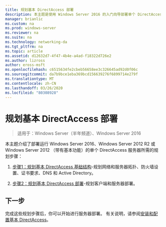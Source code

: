 ```yaml
---
title: 规划基本 DirectAccess 部署
description: 本主题是使用 Windows Server 2016 的入门向导部署单个 DirectAccess 服务器指南的一部分
manager: brianlic
ms.custom: na
ms.prod: windows-server
ms.reviewer: na
ms.suite: na
ms.technology: networking-da
ms.tgt_pltfrm: na
ms.topic: article
ms.assetid: d12632d7-4f47-4b4e-a4ad-f18322d726e2
ms.author: lizross
author: eross-msft
ms.openlocfilehash: c6515634fe2cbeb56658ee3c326645ad92d0f06c
ms.sourcegitcommit: da7b9bce1eba369bcd156639276f6899714e279f
ms.translationtype: MT
ms.contentlocale: zh-CN
ms.lasthandoff: 03/26/2020
ms.locfileid: "80308928"
---
```

# <a name="plan-a-basic-directaccess-deployment"></a>规划基本 DirectAccess 部署

>适用于：Windows Server（半年频道）、Windows Server 2016

本主题介绍了部署运行 Windows Server 2016、Windows Server 2012 R2 或 Windows Server 2012 （带有基本功能）的单个 DirectAccess 服务器所需的规划步骤：  
  
1.  [步骤1：规划基本 DirectAccess 基础结构](da-basic-plan-s1-infrastructure.md)-规划网络和服务器拓扑、防火墙设置、证书要求、DNS 和 Active Directory。  
  
2.  [步骤2：规划基本 DirectAccess 部署](da-basic-plan-s2-deployment.md)-规划客户端和服务器部署。  
  
## <a name="next-step"></a>下一步  
完成这些规划步骤后，你可以开始进行服务器部署。 有关说明，请参阅[安装和配置基本 DirectAccess](Install-and-Configure-Basic-DirectAccess.md)。  
  


